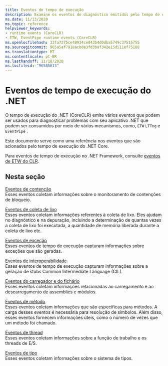 ```yaml
---
title: Eventos de tempo de execução
description: Examine os eventos de diagnóstico emitidos pelo tempo de execução do .NET (CoreCLR) que pode ser usado com ETW, LTTng ou EventPipe.
ms.date: 11/13/2020
ms.topic: reference
helpviewer_keywords:
- runtime events (CoreCLR)
- ETW, EventPipe runtime events (CoreCLR)
ms.openlocfilehash: 33fa7275ce40934ce043b4d0dba5749c37515755
ms.sourcegitcommit: 965a5af7918acb0a3fd3baf342e15d511ef75188
ms.translationtype: MT
ms.contentlocale: pt-BR
ms.lasthandoff: 11/18/2020
ms.locfileid: "96585613"
---
```

# <a name="net-runtime-events"></a>Eventos de tempo de execução do .NET

O tempo de execução do .NET (CoreCLR) emite vários eventos que podem ser usados para diagnosticar problemas com seu aplicativo .NET que podem ser consumidos por meio de vários mecanismos, como, `ETW` `LTTng` e `EventPipe` .

Este documento serve como uma referência nos eventos que são acionados pelo tempo de execução do .NET Core.

Para eventos de tempo de execução no .NET Framework, consulte [eventos de ETW do CLR](../../framework/performance/clr-etw-events.md).

## <a name="in-this-section"></a>Nesta seção

[Eventos de contenção](runtime-contention-events.md)\
Esses eventos coletam informações sobre o monitoramento de contenções de bloqueio.

[Eventos de coleta de lixo](runtime-garbage-collection-events.md)\
 Esses eventos coletam informações referentes à coleta de lixo. Eles ajudam no diagnóstico e na depuração, incluindo a determinação de quantas vezes a coleta de lixo foi executada, a quantidade de memória liberada durante a coleta de lixo etc.

[Eventos de exceção](runtime-exception-events.md)\
Esses eventos de tempo de execução capturam informações sobre exceções que são geradas.

[Eventos de interoperabilidade](runtime-interop-events.md)\
Esses eventos de tempo de execução capturam informações sobre a geração de stubs Common Intermediate Language (CIL).

[Eventos do carregador e do fichário](runtime-loader-binder-events.md)\
Esses eventos coletam informações relacionadas ao carregamento e ao descarregamento de assemblies e módulos.

[Eventos de método](runtime-method-events.md)\
 Esses eventos coletam informações que são específicas para métodos. A carga desses eventos é necessária para resolução de símbolos. Além disso, esses eventos fornecem informações úteis, como o número de vezes que um método foi chamado.

[Eventos de thread](runtime-thread-events.md)\
 Esses eventos coletam informações sobre a função de trabalho e os threads de E/S.

[Eventos de tipo](runtime-type-events.md)\
Esses eventos coletam informações sobre o sistema de tipos.
